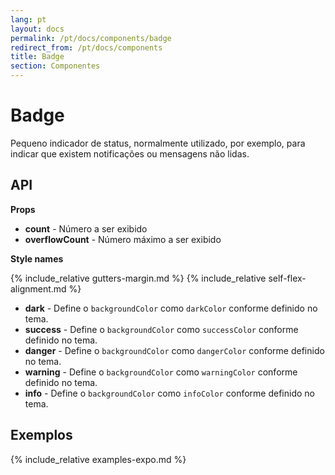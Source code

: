 ```yaml
---
lang: pt
layout: docs
permalink: /pt/docs/components/badge
redirect_from: /pt/docs/components
title: Badge
section: Componentes
---
```


# Badge

Pequeno indicador de status, normalmente utilizado, por exemplo, para indicar que existem notificações ou mensagens não lidas.

## API

**Props**

- **count** - Número a ser exibido
- **overflowCount** - Número máximo a ser exibido

**Style names**

{% include_relative gutters-margin.md %}
{% include_relative self-flex-alignment.md %}
- **dark** - Define o `backgroundColor` como `darkColor` conforme definido no tema.
- **success** - Define o `backgroundColor` como `successColor` conforme definido no tema.
- **danger** - Define o `backgroundColor` como `dangerColor` conforme definido no tema. 
- **warning** - Define o `backgroundColor` como `warningColor` conforme definido no tema. 
- **info** - Define o `backgroundColor` como `infoColor` conforme definido no tema. 

## Exemplos

{% include_relative examples-expo.md %}
